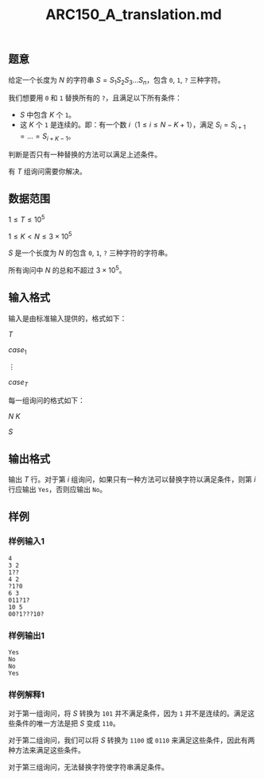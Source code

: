 ﻿---
title: "ARC150_A_translation.md"
tags: []
author: ""
created: ""
---

## 题意 

给定一个长度为 $N$ 的字符串 $S = S_1S_2S_3 \dots S_n$，包含 `0`, `1`, `?` 三种字符。

我们想要用 `0` 和 `1` 替换所有的 `?`，且满足以下所有条件：
- $S$ 中包含 $K$ 个 `1`。
- 这 $K$ 个 `1` 是连续的。即：有一个数 $i$（$1 \leq i \leq N - K + 1$），满足 $S_i = S_{i+1} = \dots = S_{i+K-1}$。

判断是否只有一种替换的方法可以满足上述条件。

有 $T$ 组询问需要你解决。

## 数据范围

$1 \leq T \leq 10^5$

$1 \leq K < N \leq 3 \times 10^5$
 
$S$ 是一个长度为 $N$ 的包含 `0`, `1`, `?` 三种字符的字符串。

所有询问中 $N$ 的总和不超过 $3 \times 10^5$。

## 输入格式

输入是由标准输入提供的，格式如下：

$T$

$case_1$

$\vdots$

$case_T$

每一组询问的格式如下：

$N$ $K$

$S$

## 输出格式

输出 $T$ 行。对于第 $i$ 组询问，如果只有一种方法可以替换字符以满足条件，则第 $i$ 行应输出 `Yes`，否则应输出 `No`。

## 样例

### 样例输入1

```
4
3 2
1??
4 2
?1?0
6 3
011?1?
10 5
00?1???10?
```

### 样例输出1

```
Yes
No
No
Yes
```

### 样例解释1

对于第一组询问，将 $S$ 转换为 `101` 并不满足条件，因为 `1` 并不是连续的。满足这些条件的唯一方法是把 $S$ 变成 `110`。

对于第二组询问，我们可以将 $S$ 转换为 `1100` 或 `0110` 来满足这些条件，因此有两种方法来满足这些条件。

对于第三组询问，无法替换字符使字符串满足条件。


